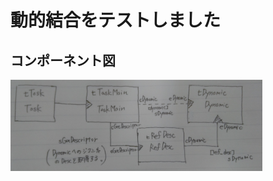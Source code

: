 # 動的結合をテストしました
## コンポーネント図
<img src="https://github.com/seito-zoso/myDynamicConnection/blob/images/image.JPG" width=80%>
